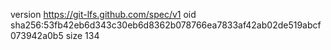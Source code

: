 version https://git-lfs.github.com/spec/v1
oid sha256:53fb42eb6d343c30eb6d8362b078766ea7833af42ab02de519abcf073942a0b5
size 134
